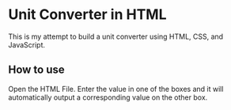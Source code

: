 # Unit Converter in HTML
This is my attempt to build a unit converter using HTML, CSS, and JavaScript.

## How to use
Open the HTML File.
Enter the value in one of the boxes and it will automatically output a corresponding value on the other box.
